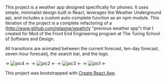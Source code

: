 This project is a weather app designed specifically for phones. It uses simple, minimalist design built in React, leverages the Weather Underground api, and includes a custom auto-complete function as an npm module. This iteration of the project is a complete refactoring of a (http://www.github.com/relasine/weathrly "previous weather app") that I created for Mod of the Front End Engineering program at The Turing School of Software and Design.

All transitions are animated between the current forecast, ten-day forecast, seven-hour forecastj, the search bar, and the logo.

-> ![pic4](https://user-images.githubusercontent.com/29719272/45781213-9897ee00-bc1c-11e8-81aa-cf43001b7aa5.png) <-
-> ![pic2](https://user-images.githubusercontent.com/29719272/45781188-8fa71c80-bc1c-11e8-8432-9558fdf93de4.png) <-
-> ![pic3](https://user-images.githubusercontent.com/29719272/45781200-96359400-bc1c-11e8-98f1-3c014a045285.png) <-
-> ![pic1](https://user-images.githubusercontent.com/29719272/45781182-87e77800-bc1c-11e8-895d-c4acfab22529.png) <-

This project was bootstrapped with [Create React App](https://github.com/facebookincubator/create-react-app).
